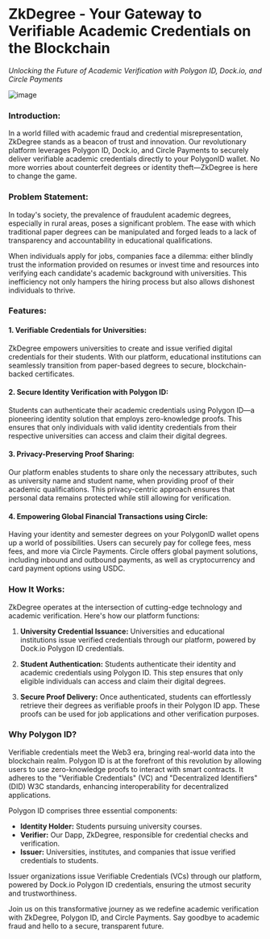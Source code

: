 # ZkDegree - Your Gateway to Verifiable Academic Credentials on the Blockchain

*Unlocking the Future of Academic Verification with Polygon ID, Dock.io, and Circle Payments*

![image](https://github.com/kamalbuilds/zkdegree/assets/95926324/adbb5403-333e-4c9f-86b6-2c695d104438)

### Introduction:
In a world filled with academic fraud and credential misrepresentation, ZkDegree stands as a beacon of trust and innovation. Our revolutionary platform leverages Polygon ID, Dock.io, and Circle Payments to securely deliver verifiable academic credentials directly to your PolygonID wallet. No more worries about counterfeit degrees or identity theft—ZkDegree is here to change the game.

### Problem Statement:
In today's society, the prevalence of fraudulent academic degrees, especially in rural areas, poses a significant problem. The ease with which traditional paper degrees can be manipulated and forged leads to a lack of transparency and accountability in educational qualifications.

When individuals apply for jobs, companies face a dilemma: either blindly trust the information provided on resumes or invest time and resources into verifying each candidate's academic background with universities. This inefficiency not only hampers the hiring process but also allows dishonest individuals to thrive.

### Features:
#### 1. Verifiable Credentials for Universities:
ZkDegree empowers universities to create and issue verified digital credentials for their students. With our platform, educational institutions can seamlessly transition from paper-based degrees to secure, blockchain-backed certificates.

#### 2. Secure Identity Verification with Polygon ID:
Students can authenticate their academic credentials using Polygon ID—a pioneering identity solution that employs zero-knowledge proofs. This ensures that only individuals with valid identity credentials from their respective universities can access and claim their digital degrees.

#### 3. Privacy-Preserving Proof Sharing:
Our platform enables students to share only the necessary attributes, such as university name and student name, when providing proof of their academic qualifications. This privacy-centric approach ensures that personal data remains protected while still allowing for verification.

#### 4. Empowering Global Financial Transactions using Circle:
Having your identity and semester degrees on your PolygonID wallet opens up a world of possibilities. Users can securely pay for college fees, mess fees, and more via Circle Payments. Circle offers global payment solutions, including inbound and outbound payments, as well as cryptocurrency and card payment options using USDC.

### How It Works:
ZkDegree operates at the intersection of cutting-edge technology and academic verification. Here's how our platform functions:

1. **University Credential Issuance:** Universities and educational institutions issue verified credentials through our platform, powered by Dock.io Polygon ID credentials.

2. **Student Authentication:** Students authenticate their identity and academic credentials using Polygon ID. This step ensures that only eligible individuals can access and claim their digital degrees.

3. **Secure Proof Delivery:** Once authenticated, students can effortlessly retrieve their degrees as verifiable proofs in their Polygon ID app. These proofs can be used for job applications and other verification purposes.

### Why Polygon ID?
Verifiable credentials meet the Web3 era, bringing real-world data into the blockchain realm. Polygon ID is at the forefront of this revolution by allowing users to use zero-knowledge proofs to interact with smart contracts. It adheres to the "Verifiable Credentials" (VC) and "Decentralized Identifiers" (DID) W3C standards, enhancing interoperability for decentralized applications.

Polygon ID comprises three essential components:
- **Identity Holder:** Students pursuing university courses.
- **Verifier:** Our Dapp, ZkDegree, responsible for credential checks and verification.
- **Issuer:** Universities, institutes, and companies that issue verified credentials to students.

Issuer organizations issue Verifiable Credentials (VCs) through our platform, powered by Dock.io Polygon ID credentials, ensuring the utmost security and trustworthiness.

Join us on this transformative journey as we redefine academic verification with ZkDegree, Polygon ID, and Circle Payments. Say goodbye to academic fraud and hello to a secure, transparent future.